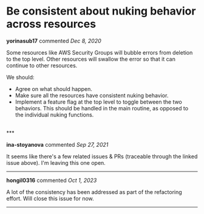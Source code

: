 # Be consistent about nuking behavior across resources

**yorinasub17** commented *Dec 8, 2020*

Some resources like AWS Security Groups will bubble errors from deletion to the top level. Other resources will swallow the error so that it can continue to other resources.

We should:

- Agree on what should happen.
- Make sure all the resources have consistent nuking behavior.
- Implement a feature flag at the top level to toggle between the two behaviors. This should be handled in the main routine, as opposed to the individual nuking functions.
<br />
***


**ina-stoyanova** commented *Sep 27, 2021*

It seems like there's a few related issues & PRs (traceable through the linked issue above). I'm leaving this one open.
***

**hongil0316** commented *Oct 1, 2023*

A lot of the consistency has been addressed as part of the refactoring effort. Will close this issue for now. 
***

